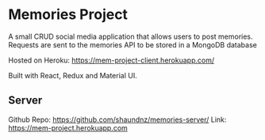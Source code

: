 # Memories Project
A small CRUD social media application that allows users to post memories. Requests are sent to the memories API to be stored in a MongoDB database

Hosted on Heroku: https://mem-project-client.herokuapp.com/

Built with React, Redux and Material UI.

## Server
Github Repo: https://github.com/shaundnz/memories-server/
Link: https://mem-project.herokuapp.com
